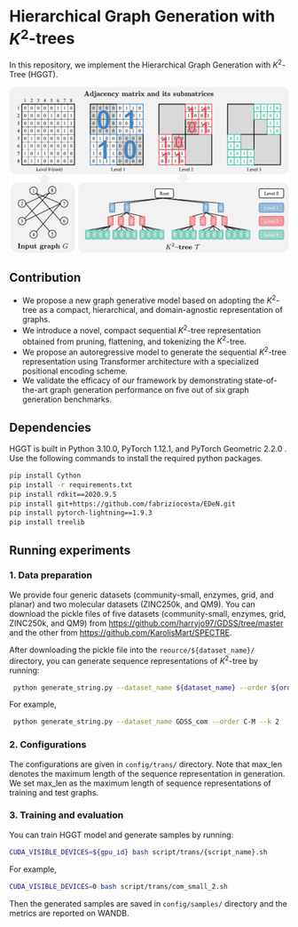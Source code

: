 # Hierarchical Graph Generation with $K^2$-trees 

In this repository, we implement the Hierarchical Graph Generation with $K^{2}$-Tree (HGGT).

<p align="center">
    <img width="750" src="assets/k2_tree_4.png"/>
</p>

## Contribution

+ We propose a new graph generative model based on adopting the $K^2$-tree as a compact, hierarchical, and domain-agnostic representation of graphs.
+ We introduce a novel, compact sequential $K^2$-tree representation obtained from pruning, flattening, and tokenizing the $K^2$-tree.
+ We propose an autoregressive model to generate the sequential $K^2$-tree representation using Transformer architecture with a specialized positional encoding scheme.
+ We validate the efficacy of our framework by demonstrating state-of-the-art graph generation performance on five out of six graph generation benchmarks.

## Dependencies

HGGT is built in Python 3.10.0, PyTorch 1.12.1, and PyTorch Geometric 2.2.0 . Use the following commands to install the required python packages.

```sh
pip install Cython
pip install -r requirements.txt
pip install rdkit==2020.9.5
pip install git+https://github.com/fabriziocosta/EDeN.git
pip install pytorch-lightning==1.9.3
pip install treelib
```

## Running experiments

### 1. Data preparation

We provide four generic datasets (community-small, enzymes, grid, and planar) and two molecular datasets (ZINC250k, and QM9). You can download the pickle files of five datasets (community-small, enzymes, grid, ZINC250k, and QM9) from https://github.com/harryjo97/GDSS/tree/master and the other from https://github.com/KarolisMart/SPECTRE. 

After downloading the pickle file into the `reource/${dataset_name}/` directory, you can generate sequence representations of $K^2$-tree by running:

```sh
 python generate_string.py --dataset_name ${dataset_name} --order ${order} --k ${k}
```

For example,
```sh
 python generate_string.py --dataset_name GDSS_com --order C-M --k 2
```

### 2. Configurations

The configurations are given in `config/trans/` directory. Note that max_len denotes the maximum length of the sequence representation in generation. We set max_len as the maximum length of sequence representations of training and test graphs.

### 3. Training and evaluation

You can train HGGT model and generate samples by running:
```sh
CUDA_VISIBLE_DEVICES=${gpu_id} bash script/trans/{script_name}.sh
```

For example, 
```sh
CUDA_VISIBLE_DEVICES=0 bash script/trans/com_small_2.sh
```

Then the generated samples are saved in  `config/samples/` directory and the metrics are reported on WANDB.